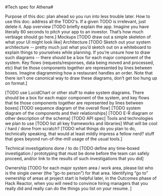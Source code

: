 #Tech spec for Athena#

Purpose of this doc: plan ahead so you run into less trouble later.
How to use this doc: address all the TODO's. If a given TODO is irrelevant, just delete it.
App overview
[TODO briefly explain the app. Imagine you have literally 60 seconds to pitch your app to an investor. That’s how much verbiage should go here.]
Mockups
[TODO draw out a simple skeleton of what your UI might look like]
Architecture
[TODO Sketch out your system architecture -- pretty much just what you’d sketch out on a whiteboard to explain things to yourselves while planning. If you’re unsure how to draw such diagrams -- there should be a box for each major component of the system. Key flows (requests/responses, data being moved and processed, etc) that tie those components together are represented by lines between boxes. Imagine diagramming how a restaurant handles an order. Note that there isn't one canonical way to draw these diagrams, don’t get too hung up on format.]

[TODO use LucidChart or other stuff to make system diagrams. There should be a box for each major component of the system, and key flows that tie those components together are represented by lines between boxes]
[TODO sequence diagram of the overall flow]
[TODO system diagram of the components and their relationships]
[TODO E-R diagram or other description of the schema]
[TODO API spec]
Tools and technologies we plan to use
[TODO list all key frameworks and libraries]
What will be cool / hard / done from scratch?
[TODO what things do you plan to do, technically speaking, that would at least mildly impress a fellow nerd? stuff that goes beyond run-of-the-mill usage of the usual tools.]

Technical investigations done / to do
[TODO define any time-boxed investigation / prototyping that must be done before the team can safely proceed, and/or link to the results of such investigations that you did]

Ownership
[TODO for each major system area / work area, please list who is the single owner (the  “go-to person”) for that area. Identifying “go to” ownership of areas at project start is helpful later, in the Outcomes phase of Hack Reactor, when you will need to convince hiring managers that you really did and really can do the things you list on your resume. ]
